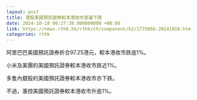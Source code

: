 ```yaml
---
layout: post
title: 港股美國預託證券較本港收市普遍下跌
date: 2024-10-18 06:27:38.000000000 +08:00
link: https://news.rthk.hk/rthk/ch/component/k2/1775068-20241018.htm
categories: rthk
---
```


阿里巴巴美國預託證券折合97.25港元，較本港收市跌逾1%。

小米及美團的美國預託證券較本港收市跌近1%。

多隻內銀股的美國預託證券較本港收市亦下跌。

不過，滙控美國預託證券較本港收市升逾1%。
